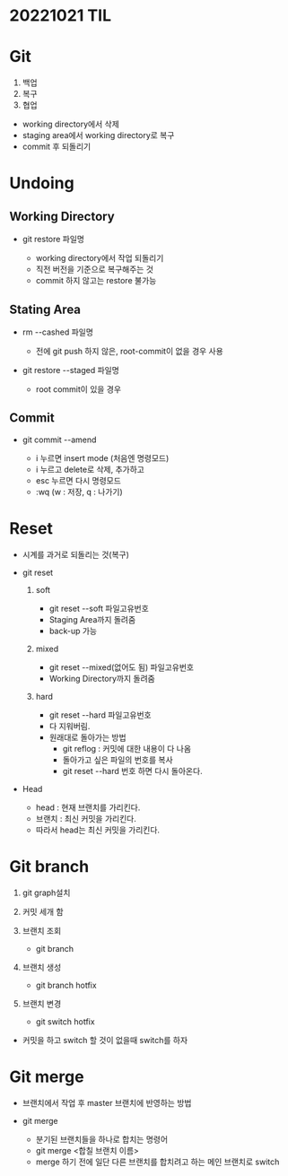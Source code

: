 # 20221021 TIL

# Git

1. 백업
2. 복구
3. 협업

- working directory에서 삭제
- staging area에서 working directory로 복구
- commit 후 되돌리기

# Undoing

## Working Directory

- git restore 파일명

  - working directory에서 작업 되돌리기
  - 직전 버전을 기준으로 복구해주는 것
  - commit 하지 않고는 restore 불가능

## Stating Area

- rm --cashed 파일명

  - 전에 git push 하지 않은, root-commit이 없을 경우 사용

- git restore --staged 파일명

  - root commit이 있을 경우

## Commit

- git commit --amend

  - i 누르면 insert mode (처음엔 명령모드)
  - i 누르고 delete로 삭제, 추가하고
  - esc 누르면 다시 명령모드
  - :wq (w : 저장, q : 나가기)

# Reset

- 시계를 과거로 되돌리는 것(복구)

- git reset

  1. soft

     - git reset --soft 파일고유번호
     - Staging Area까지 돌려줌
     - back-up 가능

  2. mixed

     - git reset --mixed(없어도 됨) 파일고유번호
     - Working Directory까지 돌려줌

  3. hard

     - git reset --hard 파일고유번호
     - 다 지워버림.
     - 원래대로 돌아가는 방법
       - git reflog : 커밋에 대한 내용이 다 나옴
       - 돌아가고 싶은 파일의 번호를 복사
       - git reset --hard 번호 하면 다시 돌아온다.

- Head

  - head : 현재 브랜치를 가리킨다.
  - 브랜치 : 최신 커밋을 가리킨다.
  - 따라서 head는 최신 커밋을 가리킨다.

# Git branch

1. git graph설치
2. 커밋 세개 함
3. 브랜치 조회

   - git branch

4. 브랜치 생성

   - git branch hotfix

5. 브랜치 변경

   - git switch hotfix

- 커밋을 하고 switch 할 것이 없을때 switch를 하자

# Git merge

- 브랜치에서 작업 후 master 브랜치에 반영하는 방법

- git merge

  - 분기된 브랜치들을 하나로 합치는 명령어
  - git merge <합칠 브랜치 이름>
  - merge 하기 전에 일단 다른 브랜치를 합치려고 하는 메인 브랜치로 switch